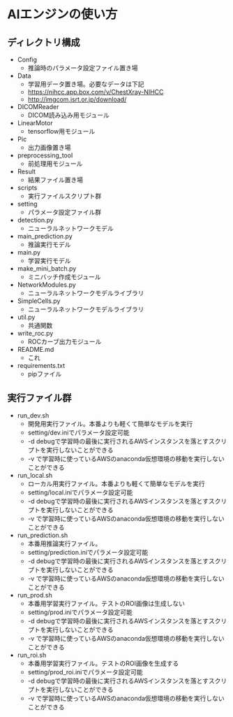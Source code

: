# AIエンジンの使い方
## ディレクトリ構成
* Config
  * 推論時のパラメータ設定ファイル置き場
* Data
  * 学習用データ置き場。必要なデータは下記
  * https://nihcc.app.box.com/v/ChestXray-NIHCC
  * http://imgcom.jsrt.or.jp/download/
* DICOMReader
  * DICOM読み込み用モジュール
* LinearMotor
  * tensorflow用モジュール
* Pic
  * 出力画像置き場
* preprocessing_tool
  * 前処理用モジュール
* Result
  * 結果ファイル置き場
* scripts
  * 実行ファイルスクリプト群
* setting
  * パラメータ設定ファイル群
* detection.py
  * ニューラルネットワークモデル
* main_prediction.py
  * 推論実行モデル
* main.py
  * 学習実行モデル
* make_mini_batch.py
  * ミニバッチ作成モジュール
* NetworkModules.py
  * ニューラルネットワークモデルライブラリ
* SimpleCells.py
  * ニューラルネットワークモデルライブラリ
* util.py
  * 共通関数
* write_roc.py
  * ROCカーブ出力モジュール
* README.md
  * これ
* requirements.txt
  * pipファイル


## 実行ファイル群
* run_dev.sh
  * 開発用実行ファイル。本番よりも軽くて簡単なモデルを実行
  * setting/dev.iniでパラメータ設定可能
  * -d debugで学習時の最後に実行されるAWSインスタンスを落とすスクリプトを実行しないことができる
  * -v で学習時に使っているAWSのanaconda仮想環境の移動を実行しないことができる
* run_local.sh
  * ローカル用実行ファイル。本番よりも軽くて簡単なモデルを実行
  * setting/local.iniでパラメータ設定可能
  * -d debugで学習時の最後に実行されるAWSインスタンスを落とすスクリプトを実行しないことができる
  * -v で学習時に使っているAWSのanaconda仮想環境の移動を実行しないことができる
* run_prediction.sh
  * 本番用推論実行ファイル。
  * setting/prediction.iniでパラメータ設定可能
  * -d debugで学習時の最後に実行されるAWSインスタンスを落とすスクリプトを実行しないことができる
  * -v で学習時に使っているAWSのanaconda仮想環境の移動を実行しないことができる
* run_prod.sh
  * 本番用学習実行ファイル。テストのROI画像は生成しない
  * setting/prod.iniでパラメータ設定可能
  * -d debugで学習時の最後に実行されるAWSインスタンスを落とすスクリプトを実行しないことができる
  * -v で学習時に使っているAWSのanaconda仮想環境の移動を実行しないことができる
* run_roi.sh
  * 本番用学習実行ファイル。テストのROI画像を生成する
  * setting/prod_roi.iniでパラメータ設定可能
  * -d debugで学習時の最後に実行されるAWSインスタンスを落とすスクリプトを実行しないことができる
  * -v で学習時に使っているAWSのanaconda仮想環境の移動を実行しないことができる
